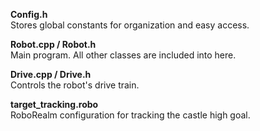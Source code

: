 <strong>Config.h</strong><br/>
Stores global constants for organization and easy access.<br/>

<strong>Robot.cpp / Robot.h</strong><br/>
Main program. All other classes are included into here.<br/>

<strong>Drive.cpp / Drive.h</strong><br/>
Controls the robot's drive train.<br/>

<strong>target_tracking.robo</strong><br/>
RoboRealm configuration for tracking the castle high goal.